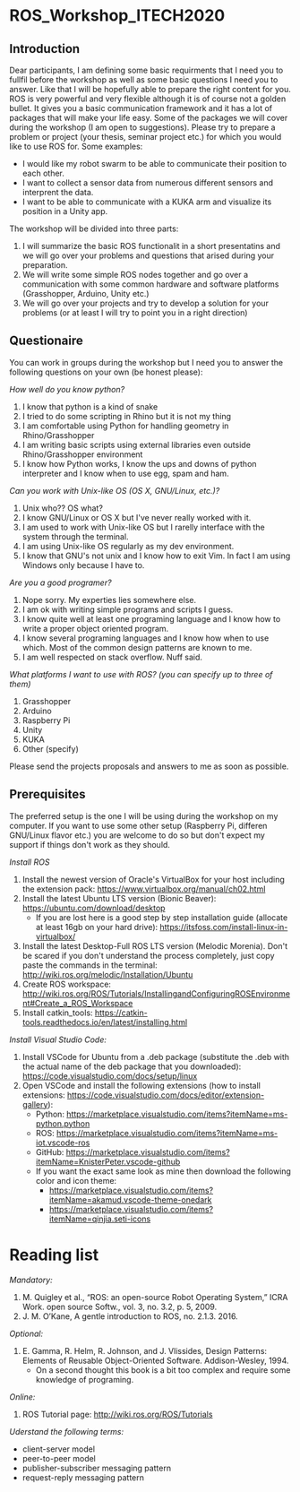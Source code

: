 # ROS_Workshop_ITECH2020
## Introduction
Dear participants,
I am defining some basic requirments that I need you to fullfil before the workshop as well as some basic questions I need you to answer. Like that I will be hopefully able to prepare the right content for you.
ROS is very powerful and very flexible although it is of course not a golden bullet. It gives you a basic communication framework and it has a lot of packages that will make your life easy.
Some of the packages we will cover during the workshop (I am open to suggestions). Please try to prepare a problem or project (your thesis, seminar project etc.) for which you would like to use ROS for. 
Some examples: 
- I would like my robot swarm to be able to communicate their position to each other. 
- I want to collect a sensor data from numerous different sensors and interprent the data.
- I want to be able to communicate with a KUKA arm and visualize its position in a Unity app.

The workshop will be divided into three parts:
1. I will summarize the basic ROS functionalit in a short presentatins and we will go over your problems and questions that arised during your preparation.
2. We will write some simple ROS nodes together and go over a communication with some common hardware and software platforms (Grasshopper, Arduino, Unity etc.)
3. We will go over your projects and try to develop a solution for your problems (or at least I will try to point you in a right direction)

## Questionaire
You can work in groups during the workshop but I need you to answer the following questions on your own (be honest please): 

*How well do you know python?*
1. I know that python is a kind of snake
2. I tried to do some scripting in Rhino but it is not my thing
3. I am comfortable using Python for handling geometry in Rhino/Grasshopper
4. I am writing basic scripts using external libraries even outside Rhino/Grasshopper environment
5. I know how Python works, I know the ups and downs of python interpreter and I know when to use egg, spam and ham.

*Can you work with Unix-like OS (OS X, GNU/Linux, etc.)?* 
1. Unix who?? OS what?
2. I know GNU/Linux or OS X but I've never really worked with it.
3. I am used to work with Unix-like OS but I rarelly interface with the system through the terminal.
4. I am using Unix-like OS regularly as my dev environment. 
5. I know that GNU's not unix and I know how to exit Vim. In fact I am using Windows only because I have to.

*Are you a good programer?*
1. Nope sorry. My experties lies somewhere else.
2. I am ok with writing simple programs and scripts I guess. 
3. I know quite well at least one programing language and I know how to write a proper object oriented program.
4. I know several programing languages and I know how when to use which. Most of the common design patterns are known to me.
5. I am well respected on stack overflow. Nuff said.

*What platforms I want to use with ROS? (you can specify up to three of them)* 
1. Grasshopper
2. Arduino
3. Raspberry Pi
4. Unity
5. KUKA
6. Other (specify)

Please send the projects proposals and answers to me as soon as possible.

## Prerequisites
The preferred setup is the one I will be using during the workshop on my computer. If you want to use some other setup (Raspberry Pi, differen GNU/Linux flavor etc.) you are welcome to do so but don't expect my support if things don't work as they should.

*Install ROS*
1. Install the newest version of Oracle's VirtualBox for your host including the extension pack: https://www.virtualbox.org/manual/ch02.html
2. Install the latest Ubuntu LTS version (Bionic Beaver): https://ubuntu.com/download/desktop
   - If you are lost here is a good step by step installation guide (allocate at least 16gb on your hard drive): https://itsfoss.com/install-linux-in-virtualbox/
3. Install the latest Desktop-Full ROS LTS version (Melodic Morenia). Don't be scared if you don't understand the process completely, just copy paste the commands in the terminal: http://wiki.ros.org/melodic/Installation/Ubuntu
4. Create ROS workspace: http://wiki.ros.org/ROS/Tutorials/InstallingandConfiguringROSEnvironment#Create_a_ROS_Workspace
5. Install catkin_tools: https://catkin-tools.readthedocs.io/en/latest/installing.html

*Install Visual Studio Code:*
1. Install VSCode for Ubuntu from a .deb package (substitute the <file>.deb with the actual name of the deb package that you downloaded): https://code.visualstudio.com/docs/setup/linux
2. Open VSCode and install the following extensions (how to install extensions: https://code.visualstudio.com/docs/editor/extension-gallery):
   - Python: https://marketplace.visualstudio.com/items?itemName=ms-python.python
   - ROS: https://marketplace.visualstudio.com/items?itemName=ms-iot.vscode-ros
   - GitHub: https://marketplace.visualstudio.com/items?itemName=KnisterPeter.vscode-github
   - If you want the exact same look as mine then download the following color and icon theme:
     - https://marketplace.visualstudio.com/items?itemName=akamud.vscode-theme-onedark
     - https://marketplace.visualstudio.com/items?itemName=qinjia.seti-icons

# Reading list
*Mandatory:*
1. M. Quigley et al., “ROS: an open-source Robot Operating System,” ICRA Work. open source Softw., vol. 3, no. 3.2, p. 5, 2009.
2. J. M. O’Kane, A gentle introduction to ROS, no. 2.1.3. 2016.	

*Optional:* 
1. E. Gamma, R. Helm, R. Johnson, and J. Vlissides, Design Patterns: Elements of Reusable Object-Oriented Software. Addison-Wesley, 1994.
   - On a second thought this book is a bit too complex and require some knowledge of programing. 

*Online:*
1. ROS Tutorial page: http://wiki.ros.org/ROS/Tutorials

*Uderstand the following terms:*
- client-server model
- peer-to-peer model
- publisher-subscriber messaging pattern
- request-reply messaging pattern

